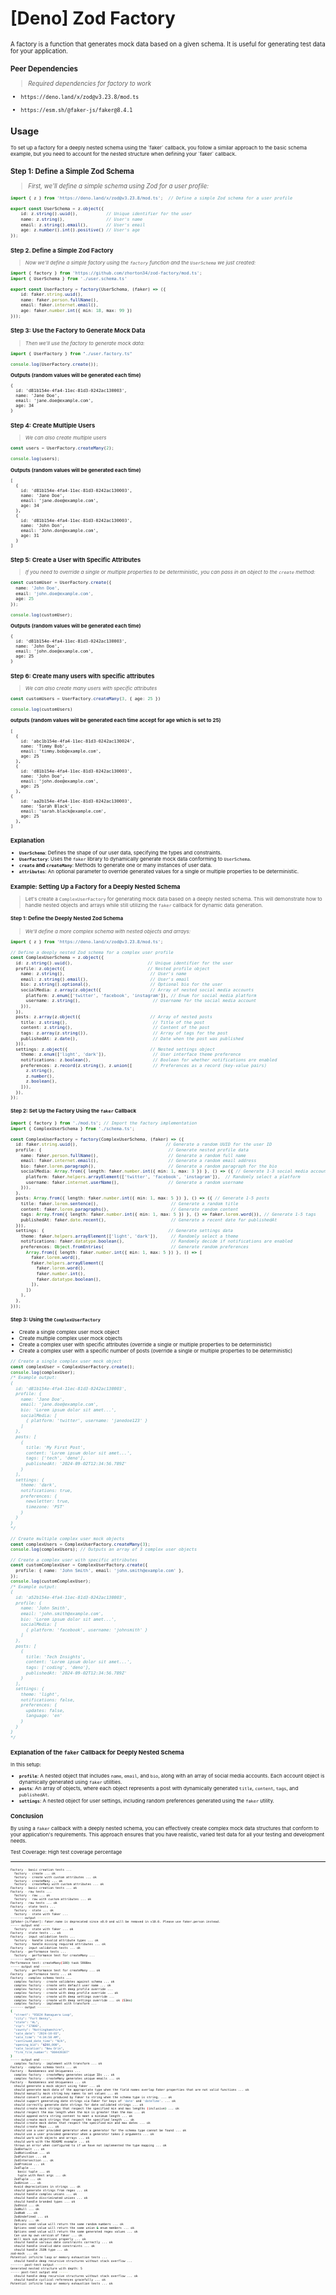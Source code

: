 # [Deno] Zod Factory 

<small>
<small>

A factory is a function that generates mock data based on a given schema. It is useful for generating test data for your application.


### Peer Dependencies 
> _Required dependencies for factory to work_



- `https://deno.land/x/zod@v3.23.8/mod.ts`

- `https://esm.sh/@faker-js/faker@8.4.1`



## Usage
<small>
To set up a factory for a deeply nested schema using the `faker` callback, you follow a similar approach to the basic schema example, but you need to account for the nested structure when defining your `faker` callback. 
</small>

### Step 1: Define a Simple Zod Schema

> _First, we'll define a simple schema using Zod for a user profile:_

<small>

```typescript
import { z } from 'https://deno.land/x/zod@v3.23.8/mod.ts';  // Define a simple Zod schema for a user profile

export const UserSchema = z.object({   
    id: z.string().uuid(),           // Unique identifier for the user  
    name: z.string(),                // User's name  
    email: z.string().email(),       // User's email  
    age: z.number().int().positive() // User's age 
});
```


### Step 2. Define a Simple Zod Factory

> _Now we'll define a simple factory using the `factory` function and the `UserSchema` we just created:_

```typescript 
import { factory } from 'https://github.com/zhorton34/zod-factory/mod.ts';
import { UserSchema } from './user.schema.ts'

export const UserFactory = factory(UserSchema, (faker) => ({
    id: faker.string.uuid(),           
    name: faker.person.fullName(),     
    email: faker.internet.email(),     
    age: faker.number.int({ min: 18, max: 99 })
}));
```

### Step 3: Use the Factory to Generate Mock Data

> _Then we'll use the factory to generate mock data:_

```typescript
import { UserFactory } from "./user.factory.ts"

console.log(UserFactory.create());
```
**Outputs (random values will be generated each time)**
```
{
  id: 'd81b154e-4fa4-11ec-81d3-0242ac130003',
  name: 'Jane Doe',
  email: 'jane.doe@example.com',
  age: 34
}
```

### Step 4: Create Multiple Users

> _We can also create multiple users_

```typescript
const users = UserFactory.createMany(2);

console.log(users);
```
**Outputs (random values will be generated each time)**
```
[
  {
    id: 'd81b154e-4fa4-11ec-81d3-0242ac130003',
    name: 'Jane Doe',
    email: 'jane.doe@example.com',
    age: 34
  },
  {
    id: 'd81b154e-4fa4-11ec-81d3-0242ac130003',
    name: 'John Don',
    email: 'John.don@example.com',
    age: 31
  }
]
```

### Step 5: Create a User with Specific Attributes

> _If you need to override a single or multiple properties to be deterministic, you can pass in an object to the `create` method:_

```typescript
const customUser = UserFactory.create({
  name: 'John Doe',
  email: 'john.doe@example.com',
  age: 25
});

console.log(customUser);
```

**Outputs (random values will be generated each time)**
```
{
  id: 'd81b154e-4fa4-11ec-81d3-0242ac130003',
  name: 'John Doe',
  email: 'john.doe@example.com',
  age: 25
}
```

### Step 6: Create many users with specific attributes

> _We can also create many users with specific attributes_

```typescript
const customUsers = UserFactory.createMany(3, { age: 25 })

console.log(customUsers)
```

**outputs (random values will be generated each time accept for age which is set to 25)**
```
[
  {
    id: 'abc1b154e-4fa4-11ec-81d3-0242ac130024',
    name: 'Timmy Bob',
    email: 'timmy.bob@example.com',
    age: 25
  },
  {
    id: 'd81b154e-4fa4-11ec-81d3-0242ac130003',
    name: 'John Doe',
    email: 'john.doe@example.com',
    age: 25
  },
{
    id: 'aa2b154e-4fa4-11ec-81d3-0242ac130003',
    name: 'Sarah Black',
    email: 'sarah.black@example.com',
    age: 25
  },
]
```

### Explanation

-   **`UserSchema`**: Defines the shape of our user data, specifying the types and constraints.
-   **`UserFactory`**: Uses the `faker` library to dynamically generate mock data conforming to `UserSchema`.
-   **`create` and `createMany`**: Methods to generate one or many instances of user data.
-   **`attributes`**: An optional parameter to override generated values for a single or multiple properties to be deterministic.



### Example: Setting Up a Factory for a Deeply Nested Schema

> Let's create a `ComplexUserFactory` for generating mock data based on a deeply nested schema. This will demonstrate how to handle nested objects and arrays while still utilizing the `faker` callback for dynamic data generation.

#### Step 1: Define the Deeply Nested Zod Schema

> _We'll define a more complex schema with nested objects and arrays:_

```typescript
import { z } from 'https://deno.land/x/zod@v3.23.8/mod.ts';

// Define a deeply nested Zod schema for a complex user profile
const ComplexUserSchema = z.object({
  id: z.string().uuid(),                             // Unique identifier for the user
  profile: z.object({                                // Nested profile object
    name: z.string(),                                 // User's name
    email: z.string().email(),                        // User's email
    bio: z.string().optional(),                       // Optional bio for the user
    socialMedia: z.array(z.object({                   // Array of nested social media accounts
      platform: z.enum(['twitter', 'facebook', 'instagram']), // Enum for social media platform
      username: z.string(),                            // Username for the social media account
    })),
  }),
  posts: z.array(z.object({                           // Array of nested posts
    title: z.string(),                                 // Title of the post
    content: z.string(),                               // Content of the post
    tags: z.array(z.string()),                         // Array of tags for the post
    publishedAt: z.date(),                             // Date when the post was published
  })),
  settings: z.object({                                // Nested settings object
    theme: z.enum(['light', 'dark']),                  // User interface theme preference
    notifications: z.boolean(),                        // Boolean for whether notifications are enabled
    preferences: z.record(z.string(), z.union([        // Preferences as a record (key-value pairs)
      z.string(), 
      z.number(), 
      z.boolean(),
    ])),
  }),
});
```

#### Step 2: Set Up the Factory Using the `faker` Callback

```typescript
import { factory } from './mod.ts'; // Import the factory implementation
import { ComplexUserSchema } from './schema.ts';
 
const ComplexUserFactory = factory(ComplexUserSchema, (faker) => ({
  id: faker.string.uuid(),                                  // Generate a random UUID for the user ID
  profile: {                                                 // Generate nested profile data
    name: faker.person.fullName(),                           // Generate a random full name
    email: faker.internet.email(),                           // Generate a random email address
    bio: faker.lorem.paragraph(),                            // Generate a random paragraph for the bio
    socialMedia: Array.from({ length: faker.number.int({ min: 1, max: 3 }) }, () => ({ // Generate 1-3 social media accounts
      platform: faker.helpers.arrayElement(['twitter', 'facebook', 'instagram']),  // Randomly select a platform
      username: faker.internet.userName(),                   // Generate a random username
    })),
  },
  posts: Array.from({ length: faker.number.int({ min: 1, max: 5 }) }, () => ({ // Generate 1-5 posts
    title: faker.lorem.sentence(),                            // Generate a random title
    content: faker.lorem.paragraphs(),                        // Generate random content
    tags: Array.from({ length: faker.number.int({ min: 1, max: 5 }) }, () => faker.lorem.word()), // Generate 1-5 tags
    publishedAt: faker.date.recent(),                         // Generate a recent date for publishedAt
  })),
  settings: {                                                // Generate settings data
    theme: faker.helpers.arrayElement(['light', 'dark']),     // Randomly select a theme
    notifications: faker.datatype.boolean(),                  // Randomly decide if notifications are enabled
    preferences: Object.fromEntries(                          // Generate random preferences
      Array.from({ length: faker.number.int({ min: 1, max: 5 }) }, () => [
        faker.lorem.word(),
        faker.helpers.arrayElement([
          faker.lorem.word(),
          faker.number.int(),
          faker.datatype.boolean(),
        ]),
      ])
    ),
  },
}));
```

#### Step 3: Using the `ComplexUserFactory`

- Create a single complex user mock object
- Create multiple complex user mock objects
- Create a complex user with specific attributes (override a single or multiple properties to be deterministic)
- Create a complex user with a specific number of posts (override a single or multiple properties to be deterministic)

```typescript
// Create a single complex user mock object
const complexUser = ComplexUserFactory.create();
console.log(complexUser);
/* Example output:
{
  id: 'd81b154e-4fa4-11ec-81d3-0242ac130003',
  profile: {
    name: 'Jane Doe',
    email: 'jane.doe@example.com',
    bio: 'Lorem ipsum dolor sit amet...',
    socialMedia: [
      { platform: 'twitter', username: 'janedoe123' }
    ]
  },
  posts: [
    {
      title: 'My First Post',
      content: 'Lorem ipsum dolor sit amet...',
      tags: ['tech', 'deno'],
      publishedAt: '2024-09-02T12:34:56.789Z'
    }
  ],
  settings: {
    theme: 'dark',
    notifications: true,
    preferences: {
      newsletter: true,
      timezone: 'PST'
    }
  }
}
*/

// Create multiple complex user mock objects
const complexUsers = ComplexUserFactory.createMany(3);
console.log(complexUsers); // Outputs an array of 3 complex user objects

// Create a complex user with specific attributes
const customComplexUser = ComplexUserFactory.create({
  profile: { name: 'John Smith', email: 'john.smith@example.com' },
});
console.log(customComplexUser);
/* Example output:
{
  id: 'a52b154e-4fa4-11ec-81d3-0242ac130003',
  profile: {
    name: 'John Smith',
    email: 'john.smith@example.com',
    bio: 'Lorem ipsum dolor sit amet...',
    socialMedia: [
      { platform: 'facebook', username: 'johnsmith' }
    ]
  },
  posts: [
    {
      title: 'Tech Insights',
      content: 'Lorem ipsum dolor sit amet...',
      tags: ['coding', 'deno'],
      publishedAt: '2024-09-02T12:34:56.789Z'
    }
  ],
  settings: {
    theme: 'light',
    notifications: false,
    preferences: {
      updates: false,
      language: 'en'
    }
  }
}
*/
```

### Explanation of the `faker` Callback for Deeply Nested Schema

In this setup:

- **`profile`**: A nested object that includes `name`, `email`, and `bio`, along with an array of social media accounts. Each account object is dynamically generated using `faker` utilities.
- **`posts`**: An array of objects, where each object represents a post with dynamically generated `title`, `content`, `tags`, and `publishedAt`.
- **`settings`**: A nested object for user settings, including random preferences generated using the `faker` utility.

### Conclusion

By using a `faker` callback with a deeply nested schema, you can effectively create complex mock data structures that conform to your application's requirements. This approach ensures that you have realistic, varied test data for all your testing and development needs.

</small>

<small>
Test Coverage: 
High test coverage percentage
</small>

---
<small>
<small>
<small>

```bash
Factory - basic creation tests ...
  factory - create ... ok
  factory - create with custom attributes ... ok 
  factory - createMany ... ok
  factory - createMany with custom attributes ... ok 
Factory - basic creation tests ... ok
Factory - raw tests ...
  factory - raw ... ok 
  factory - raw with custom attributes ... ok 
Factory - raw tests ... ok 
Factory - state tests ...
  factory - state ... ok 
  factory - state with faker ...
------- output -------
[@faker-js/faker]: faker.name is deprecated since v8.0 and will be removed in v10.0. Please use faker.person instead.
----- output end -----
  factory - state with faker ... ok
Factory - state tests ... ok
Factory - input validation tests ...
  factory - handle invalid attribute types ... ok 
  factory - handle missing required attributes ... ok
Factory - input validation tests ... ok 
Factory - performance tests ...
  factory - performance test for createMany ...
------- output -------
Performance test: createMany(100) took 5908ms
----- output end -----
  factory - performance test for createMany ... ok 
Factory - performance tests ... ok 
Factory - complex schema tests ...
  complex factory - create validates against schema ... ok 
  complex factory - create sets default user name ... ok 
  complex factory - create with deep profile override ...
  complex factory - create with deep profile override ... ok 
  complex factory - create with deep settings override ...
  complex factory - create with deep settings override ... ok (53ms)
  complex factory - implement with transform ...
------- output -------
{
  "street": "95824 Romaguera Loop",
  "city": "Fort Benny",
  "state": "AL",
  "zip": "17806",
  "county": "Nottinghamshire",
  "sale_date": "2024-10-03",
  "sale_time": "4:34:58 AM",
  "continued_date_time": "N/A",
  "opening_bid": "$200,000",
  "sale_location": "New Orin",
  "firm_file_number": "084439307"
}
----- output end -----
  complex factory - implement with transform ... ok 
Factory - complex schema tests ... ok
Factory - Randomness and Uniqueness ...
  complex factory - createMany generates unique IDs ... ok 
  complex factory - createMany generates unique emails ... ok 
Factory - Randomness and Uniqueness ... ok 
  should generate a mock object using faker ... ok
  should generate mock data of the appropriate type when the field names overlap Faker properties that are not valid functions ... ok
  Should manually mock string key names to set values ... ok
  should convert values produced by Faker to string when the schema type is string. ... ok
  should support generating date strings via Faker for keys of 'date' and 'dateTime'. ... ok 
  should correctly generate date strings for date validated strings ... ok 
  should create mock strings that respect the specified min and max lengths (inclusive) ... ok 
  should respect the max length when the min is greater than the max ... ok 
  should append extra string content to meet a minimum length ... ok 
  should create mock strings that respect the specified length ... ok
  should create mock dates that respect the specified min and max dates ... ok
  should create Maps ... ok 
  should use a user provided generator when a generator for the schema type cannot be found ... ok 
  should use a user provided generator when a generator takes 2 arguments ... ok 
  should work with objects and arrays ... ok 
  should work with the README example ... ok 
  throws an error when configured to if we have not implemented the type mapping ... ok 
  ZodDefault ... ok 
  ZodNativeEnum ... ok
  ZodFunction ... ok 
  ZodIntersection ... ok
  ZodPromise ... ok 
  ZodTuple ...
    basic tuple ... ok
    tuple with Rest args ... ok
  ZodTuple ... ok 
  ZodUnion ... ok 
  Avoid depreciations in strings ... ok 
  should generate strings from regex ... ok
  should handle complex unions ... ok 
  should handle discriminated unions ... ok 
  should handle branded types ... ok 
  ZodVoid ... ok 
  ZodNull ... ok
  ZodNaN ... ok 
  ZodUndefined ... ok
  ZodLazy ... ok 
  Options seed value will return the same random numbers ... ok 
  Options seed value will return the same union & enum members ... ok
  Options seed value will return the same generated regex values ... ok
  Can use my own version of faker ... ok 
  Will mock sub objections properly ... ok
  should handle various date constraints correctly ... ok 
  should handle invalid date constraints ... ok 
  should handle JSON type ... ok 
zod-mock ... ok 
Potential infinite loop or memory exhaustion tests ...
  should handle deep recursive structures without stack overflow ...
------- post-test output -------
Generated nested structure with depth: 5
----- post-test output end -----
  should handle deep recursive structures without stack overflow ... ok
  should handle cyclical references gracefully ... ok 
Potential infinite loop or memory exhaustion tests ... ok

```


</small>
</small>
</small>
